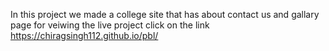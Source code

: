 In this project we made a college site that has about contact us and gallary page 
for veiwing the live project click on the link https://chiragsingh112.github.io/pbl/
